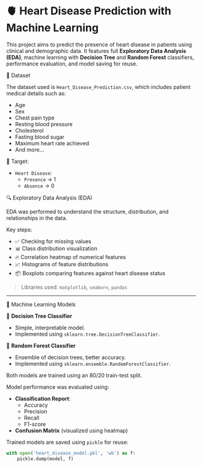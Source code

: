  # 🫀 Heart Disease Prediction with Machine Learning

This project aims to predict the presence of heart disease in patients using clinical and demographic data. It features full **Exploratory Data Analysis (EDA)**, machine learning with **Decision Tree** and **Random Forest** classifiers, performance evaluation, and model saving for reuse.

📁 Dataset

The dataset used is `Heart_Disease_Prediction.csv`, which includes patient medical details such as:

- Age
- Sex
- Chest pain type
- Resting blood pressure
- Cholesterol
- Fasting blood sugar
- Maximum heart rate achieved
- And more...

🎯 Target:
- `Heart Disease`:  
  - `Presence` → 1  
  - `Absence` → 0  

🔍 Exploratory Data Analysis (EDA)

EDA was performed to understand the structure, distribution, and relationships in the data.

Key steps:
- ✅ Checking for missing values
- 📊 Class distribution visualization
- 🔥 Correlation heatmap of numerical features
- 📈 Histograms of feature distributions
- 📦 Boxplots comparing features against heart disease status

> Libraries used: `matplotlib`, `seaborn`, `pandas`

---

🧠 Machine Learning Models

 🌳 **Decision Tree Classifier**
- Simple, interpretable model.
- Implemented using `sklearn.tree.DecisionTreeClassifier`.

🌲 **Random Forest Classifier**
- Ensemble of decision trees, better accuracy.
- Implemented using `sklearn.ensemble.RandomForestClassifier`.

Both models are trained using an 80/20 train-test split.

Model performance was evaluated using:
- **Classification Report**:
  - Accuracy
  - Precision
  - Recall
  - F1-score
- **Confusion Matrix** (visualized using heatmap)

Trained models are saved using `pickle` for reuse:

```python
with open('heart_disease_model.pkl', 'wb') as f:
    pickle.dump(model, f)
